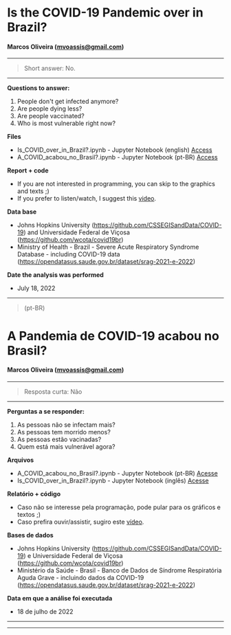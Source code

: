 # Is the COVID-19 Pandemic over in Brazil?
#### Marcos Oliveira (mvoassis@gmail.com)

***

> Short answer: No.

***

**Questions to answer:**

1. People don't get infected anymore?
2. Are people dying less?
3. Are people vaccinated?
4. Who is most vulnerable right now?

**Files**

* Is_COVID_over_in_Brazil?.ipynb - Jupyter Notebook (english) [Access](https://github.com/mvoassis/is_covid_over_in_brazil/blob/main/Is_COVID_over_in_Brazil%3F.ipynb) 
* A_COVID_acabou_no_Brasil?.ipynb - Jupyter Notebook (pt-BR) [Access](https://github.com/mvoassis/is_covid_over_in_brazil/blob/main/A_COVID_acabou_no_Brasil%3F.ipynb)

**Report + code**

* If you are not interested in programming, you can skip to the graphics and texts ;)
* If you prefer to listen/watch, I suggest this [video](https://youtu.be/C8SyK87_v2s).

**Data base**

* Johns Hopkins University (https://github.com/CSSEGISandData/COVID-19) and Universidade Federal de Viçosa (https://github.com/wcota/covid19br)
* Ministry of Health - Brazil - Severe Acute Respiratory Syndrome Database - including COVID-19 data (https://opendatasus.saude.gov.br/dataset/srag-2021-e-2022)
 
**Date the analysis was performed**

* July 18, 2022

***
> (pt-BR)
# A Pandemia de COVID-19 acabou no Brasil?
#### Marcos Oliveira (mvoassis@gmail.com)

***

> Resposta curta: Não

***

**Perguntas a se responder:**

1. As pessoas não se infectam mais?
2. As pessoas tem morrido menos? 
3. As pessoas estão vacinadas? 
4. Quem está mais vulnerável agora? 

**Arquivos**

* A_COVID_acabou_no_Brasil?.ipynb - Jupyter Notebook (pt-BR) [Acesse](https://github.com/mvoassis/is_covid_over_in_brazil/blob/main/A_COVID_acabou_no_Brasil%3F.ipynb)
* Is_COVID_over_in_Brazil?.ipynb - Jupyter Notebook (inglês) [Acesse](https://github.com/mvoassis/is_covid_over_in_brazil/blob/main/Is_COVID_over_in_Brazil%3F.ipynb) 

**Relatório + código**

* Caso não se interesse pela programação, pode pular para os gráficos e textos ;)
* Caso prefira ouvir/assistir, sugiro este [vídeo](https://youtu.be/C8SyK87_v2s).

**Bases de dados**

* Johns Hopkins University (https://github.com/CSSEGISandData/COVID-19) e Universidade Federal de Viçosa (https://github.com/wcota/covid19br)
* Ministério da Saúde - Brasil - Banco de Dados de Síndrome Respiratória Aguda Grave - incluindo dados da COVID-19 (https://opendatasus.saude.gov.br/dataset/srag-2021-e-2022)
 
**Data em que a análise foi executada**

* 18 de julho de 2022

***

***
